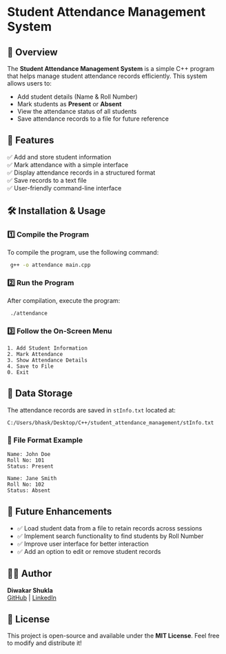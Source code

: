 # Student Attendance Management System

## 📌 Overview
The **Student Attendance Management System** is a simple C++ program that helps manage student attendance records efficiently. This system allows users to:

- Add student details (Name & Roll Number)
- Mark students as **Present** or **Absent**
- View the attendance status of all students
- Save attendance records to a file for future reference

## 🚀 Features
✅ Add and store student information  
✅ Mark attendance with a simple interface  
✅ Display attendance records in a structured format  
✅ Save records to a text file  
✅ User-friendly command-line interface  

## 🛠️ Installation & Usage
### 1️⃣ Compile the Program
To compile the program, use the following command:
```sh
 g++ -o attendance main.cpp
```

### 2️⃣ Run the Program
After compilation, execute the program:
```sh
 ./attendance
```

### 3️⃣ Follow the On-Screen Menu
```
1. Add Student Information
2. Mark Attendance
3. Show Attendance Details
4. Save to File
0. Exit
```

## 📂 Data Storage
The attendance records are saved in `stInfo.txt` located at:
```
C:/Users/bhask/Desktop/C++/student_attendance_management/stInfo.txt
```

### 📜 File Format Example
```
Name: John Doe
Roll No: 101
Status: Present

Name: Jane Smith
Roll No: 102
Status: Absent
```

## 🔧 Future Enhancements
- ✅ Load student data from a file to retain records across sessions
- ✅ Implement search functionality to find students by Roll Number
- ✅ Improve user interface for better interaction
- ✅ Add an option to edit or remove student records

## 👨‍💻 Author
**Diwakar Shukla**  
[GitHub](https://github.com/diwakarshukla941) | [LinkedIn](https://www.linkedin.com/in/diwakar-shukla-252a4a19b/)

## 📜 License
This project is open-source and available under the **MIT License**. Feel free to modify and distribute it!

